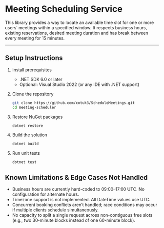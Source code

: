 # Meeting Scheduling Service

This library provides a way to locate an available time slot for one or more users’ meetings within a specified window. It respects business hours, existing reservations, desired meeting duration and has break between every meeting for 15 minutes.

---

## Setup Instructions

1. Install prerequisites  
   
   - .NET SDK 6.0 or later  
   - Optional: Visual Studio 2022 (or any IDE with .NET support)

2. Clone the repository  
   
   ```bash
   git clone https://github.com/cotuk3/ScheduleMeetings.git
   cd meeting-scheduler

3. Restore NuGet packages
   ```bash
   dotnet restore

4. Build the solution
   ```bash
   dotnet build
   
5. Run unit tests
   ```bash
   dotnet test

## Known Limitations & Edge Cases Not Handled
- Business hours are currently hard-coded to 09:00–17:00 UTC. No configuration for alternate hours.
- Timezone support is not implemented. All DateTime values use UTC.
- Concurrent booking conflicts aren’t handled; race conditions may occur if multiple clients schedule simultaneously.
- No capacity to split a single request across non-contiguous free slots (e.g., two 30-minute blocks instead of one 60-minute block).
